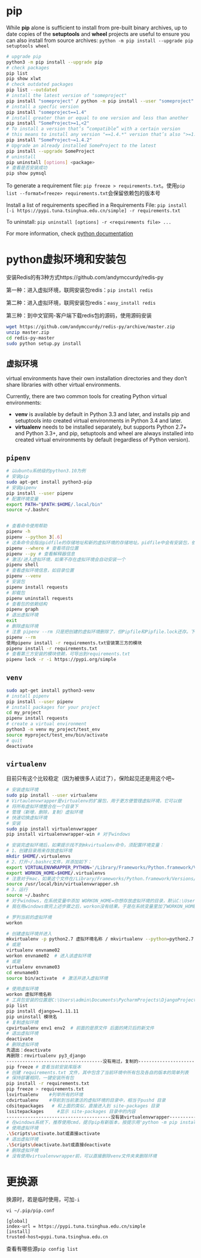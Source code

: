 # pip

While **pip** alone is sufficient to install from pre-built binary archives, up to date copies of the **setuptools** and **wheel** projects are useful to ensure you can also install from source archives: ```python -m pip install --upgrade pip setuptools wheel```

```bash
# upgrade pip
python3 -m pip install --upgrade pip
# check packages
pip list
pip show xlwt
# check outdated packages
pip list --outdated
# install the latest version of "someproject"
pip install "someproject" / python -m pip install --user "someproject"
# install a specfic version 
pip install "someproject==1.4"
# install greater than or equal to one version and less than another
pip install "SomeProject>=1,<2"
# To install a version that’s “compatible” with a certain version
# this means to install any version "==1.4.*" version that’s also ">=1.4.2.*"
pip install "SomeProject~=1.4.2"
# Upgrade an already installed SomeProject to the latest
pip install --upgrade SomeProject
# uninstall
pip uninstall [options] <package>
# 查看是否安装成功
pip show pymsql
```

To generate a requirement file: `pip freeze > requirements.txt`。使用`pip list --format=freeze> requirements.txt`会保留依赖包的版本号

Install a list of requirements specified in a Requirements File: ```pip install [-i https://pypi.tuna.tsinghua.edu.cn/simple] -r requirements.txt```

To uninstall: ```pip uninstall [options] -r <requirements file> ...```

For more information, check [python documentation](https://packaging.python.org/tutorials/installing-packages/#installing-packages)



# python虚拟环境和安装包

安装Redis的有3种方式https://github.com/andymccurdy/redis-py

第一种：进入虚拟环境，联网安装包redis：`pip install redis`

第二种：进入虚拟环境，联网安装包redis：`easy_install redis`

第三种：到中文官网-客户端下载redis包的源码，使用源码安装

```bash
wget https://github.com/andymccurdy/redis-py/archive/master.zip
unzip master.zip
cd redis-py-master
sudo python setup.py install
```

## 虚拟环境

 virtual environments have their own installation directories and they don’t share libraries with other virtual environments.

Currently, there are two common tools for creating Python virtual environments:

- **venv** is available by default in Python 3.3 and later, and installs pip and setuptools into created virtual environments in Python 3.4 and later.
- **virtualenv** needs to be installed separately, but supports Python 2.7+ and Python 3.3+, and pip, setuptools and wheel are always installed into created virtual environments by default (regardless of Python version).

## `pipenv`

```bash
# 以ubuntu系统级的python3.10为例
# 安装pip
sudo apt-get install python3-pip
# 安装pipenv
pip install --user pipenv
# 配置环境变量
export PATH="$PATH:$HOME/.local/bin"
source ~/.bashrc


# 查看命令使用帮助
pipenv -h 
pipenv --python 3[.6]
# 这条命令会指出pidfile的存储地址和新的虚拟环境的存储地址。pidfile中会有安装包，依赖包和配置环境等相关信息
pipenv --where # 查看项目位置
pipenv --py # 查看解释器信息
# 激活/进入虚拟环境，如果不存在虚拟环境会自动安装一个
pipenv shell
# 查看虚拟环境信息，如目录位置
pipenv --venv
# 安装包
pipenv install requests
# 卸载包
pipenv uninstall requests
# 查看包的依赖结构
pipenv graph
# 退出虚拟环境
exit
# 删除虚拟环境
# 注意 pipenv --rm 只是把创建的虚拟环境删除了，但Pipfile和Pipfile.lock还存。下次如果想要创建与项目myproject相同的虚拟环境时：只要打 cmd，切换到myproject目录下执行命令 pip install 即可
pipenv --rm
使用pipenv install -r requirements.txt安装第三方的模块
pipenv install -r requirements.txt
# 查看第三方安装的模块依赖，可导出到requirements.txt
pipenv lock -r -i https://pypi.org/simple
```

## `venv`

```bash
sudo apt-get install python3-venv
# install pipenv
pip install --user pipenv
# install packages for your project
cd my_project
pipenv install requests 
# create a virtual environment
python3 -m venv my_project/test_env
source myproject/test_env/bin/activate
# quit
deactivate
```

## `virtualenv`

目前只有这个比较稳定（因为被很多人试过了），保险起见还是用这个吧~

```bash
# 安装虚拟环境
sudo pip install --user virtualenv
# Virtaulenvwrapper是virtualenv的扩展包，用于更方便管理虚拟环境，它可以做
# 将所有虚拟环境整合在一个目录下 
# 管理（新增，删除，复制）虚拟环境 
# 快速切换虚拟环境
# 安装
sudo pip install virtualenvwrapper
pip install virtualenvwrapper-win # 对于windows

# 安装完虚拟环境后，如果提示找不到mkvirtualenv命令，须配置环境变量：
# 1、创建目录用来存放虚拟环境
mkdir $HOME/.virtualenvs
# 2、打开~/.bashrc文件，并添加如下：
export VIRTUALENVWRAPPER_PYTHON='/Library/Frameworks/Python.framework/Versions/3.9/bin/python3' # 在同时安装了python2和python3的情况下，需要加上这句
export WORKON_HOME=$HOME/.virtualenvs
# 注意对于mac，如果这个文件在/Library/Frameworks/Python.framework/Versions/3.9/bin/下，需要复制到/usr/local/bin/下
source /usr/local/bin/virtualenvwrapper.sh 
# 3、运行
source ~/.bashrc
# 对于windows，在系统变量中添加 WORKON_HOME=你想存放虚拟环境的目录，默认C:\Users\admin。如果想修改的话，virtualenvwrapper安装完成后，打开Python根目录\Scripts目录下的mkvirtualenv.bat文件，然后修改第24行[set "venvwrapper.default_workon_home=%USERPROFILE%\Envs"] 这里的，%USERPROFILE%相当于Linux系统中的/user/home，修改这个路径地址就可以修改virtualenv的环境地址
# 我在用windows做完上述步骤之后，workon没有结果。于是在系统变量里加了WORKON_HOME=C:\Users\admin\.virtualenvs并且重新运行了C:\Users\admin\AppData\Local\Programs\Python\Python36\Scripts下的virtualenvwrapper.bat文件，之后可以正常显示。之所以用.是因为这是pycharm默认安装虚拟环境的目录。但是创建虚拟环境的话，用pycharm的话比较方便

# 罗列当前的虚拟环境
workon

# 创建虚拟环境并进入
mkvirtualenv -p python2.7 虚拟环境名称 / mkvirtualenv --python=python2.7 虚拟环境名称
# 或是
virtualenv envname02
workon envname02  # 进入该虚拟环境
# 或是
virtualenv envname03
cd envname03
source bin/activate  # 激活并进入虚拟环境

# 使用虚拟环境
workon 虚拟环境名称
# 工具包安装的位置是C:\Users\admin\Documents\PycharmProjects\DjangoProject\Lib\site-packages
pip list
pip install django==1.11.11
pip uninstall 模块名
# 复制虚拟环境
cpvirtualenv env1 env2  # 前面的是原文件 后面的拷贝后的新文件
# 退出虚拟环境
deactivate
# 删除虚拟环境
先退出：deactivate
再删除：rmvirtualenv py3_django
------------------------------------没有用过，复制的-------------------------------------
pip freeze # 查看当前安装库版本
# 创建 requirements.txt 文件，其中包含了当前环境中所有包及各自的版本的简单列表
# 保持部署相同，一键安装所有包
pip install -r requirements.txt
pip freeze > requirements.txt 
lsvirtualenv    #列举所有的环境
cdvirtualenv    #导航到当前激活的虚拟环境的目录中，相当于pushd 目录
cdsitepackages   # 和上面的类似，直接进入到 site-packages 目录
lssitepackages     #显示 site-packages 目录中的内容
---------------------------------------没有装virtualenvwrapper----------------------------------------
# 在windows系统下，推荐使用cmd，提示pip有新版本，按提示用'python -m pip install --upgrade pip'命令更新就好了。在虚拟环境里，千万别用'pip install --upgrade pip'更新pip，这会破坏pip。
# 使用虚拟环境
.\Scripts\activate.bat或直接activate
# 退出虚拟环境
.\Scripts\deactivate.bat或直接deactivate
# 删除虚拟环境
# 没有使用virtualenvwrapper前，可以直接删除venv文件夹来删除环境
```



# 更换源

换源时，若是临时使用，可加`-i`

```
vi ~/.pip/pip.conf

[global]
index-url = https://pypi.tuna.tsinghua.edu.cn/simple
[install]
trusted-host=pypi.tuna.tsinghua.edu.cn
```

查看有哪些源`pip config list`
